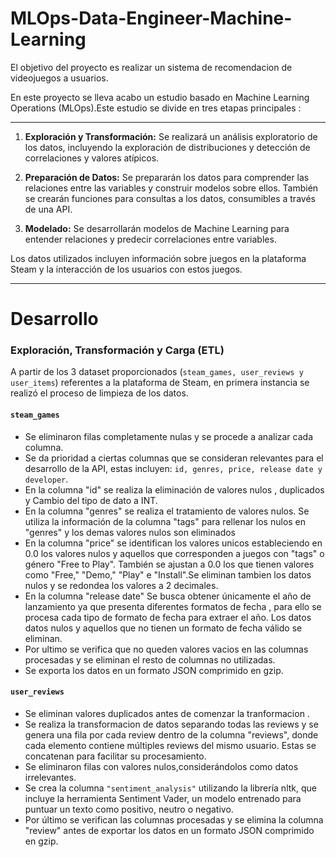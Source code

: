# MLOps-Data-Engineer-Machine-Learning
El objetivo del proyecto es realizar un sistema de recomendacion de videojuegos a usuarios.

En este proyecto se lleva acabo un estudio basado en Machine Learning Operations (MLOps).Este estudio se divide en tres etapas principales : 

---

1. **Exploración y Transformación:** Se realizará un análisis exploratorio de los datos, incluyendo la exploración de distribuciones y detección de correlaciones y valores atípicos.

2. **Preparación de Datos:** Se prepararán los datos para comprender las relaciones entre las variables y construir modelos sobre ellos. También se crearán funciones para consultas a los datos, consumibles a través de una API.

3. **Modelado:** Se desarrollarán modelos de Machine Learning para entender relaciones y predecir correlaciones entre variables.

Los datos utilizados incluyen información sobre juegos en la plataforma Steam y la interacción de los usuarios con estos juegos.

---

# Desarrollo

### Exploración, Transformación y Carga (ETL)

A partir de los 3 dataset proporcionados (`steam_games, user_reviews y user_items`) referentes a la plataforma de Steam, en primera instancia se realizó el proceso de limpieza de los datos.

#### `steam_games`

- Se eliminaron filas completamente nulas y se procede a analizar cada columna.  
- Se da prioridad a ciertas columnas que se consideran relevantes para el desarrollo de la API, estas incluyen: `id, genres, price, release date y developer`.
- En la columna "id" se realiza la eliminación de valores nulos , duplicados y Cambio del tipo de dato a INT.
- En la columna "genres" se realiza el tratamiento de valores nulos. Se utiliza la información de la columna "tags" para rellenar los nulos en "genres" y los demas valores nulos son eliminados 
- En la columna "price" se identifican los valores unicos estableciendo en 0.0 los valores nulos y aquellos que corresponden a juegos con "tags" o género "Free to Play". También se ajustan a 0.0 los que tienen 
  valores como "Free," "Demo," "Play" e "Install".Se eliminan tambien los datos nulos y se redondea los valores a 2 decimales. 
- En la columna "release date" Se busca obtener únicamente el año de lanzamiento ya que presenta diferentes formatos de fecha , para ello se procesa cada tipo de formato de fecha para extraer el año.
  Los datos datos nulos y aquellos que no tienen un formato de fecha válido se eliminan.
- Por ultimo se verifica que no queden valores vacios en las columnas procesadas y se eliminan el resto de columnas no utilizadas.
- Se exporta los datos en un formato JSON comprimido en gzip.

#### `user_reviews`

- Se eliminan valores duplicados antes de comenzar la tranformacion .
- Se realiza la transformacion de datos separando todas las reviews y se genera una fila por cada review dentro de la columna "reviews", donde cada elemento contiene múltiples reviews del mismo usuario. Estas 
   se concatenan para facilitar su procesamiento.
- Se eliminaron filas con valores nulos,considerándolos como datos irrelevantes.
- Se crea la columna `"sentiment_analysis"` utilizando la librería nltk, que incluye la herramienta Sentiment Vader, un modelo entrenado para puntuar un texto como positivo, neutro o negativo.
- Por último se verifican las columnas procesadas y se elimina la columna "review" antes de exportar los datos en un formato JSON comprimido en gzip.

